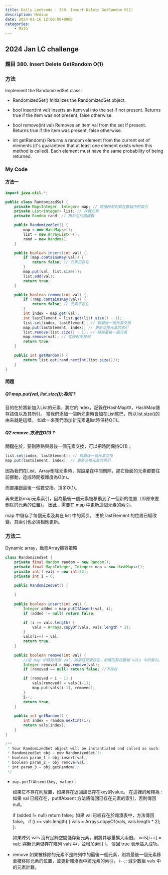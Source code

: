 ```yaml
---
title: Daily Leetcode - 380. Insert Delete GetRandom O(1)
description: Medium 
date: 2024-01-16 12:00:00+0000
categories:
    - Math
---
```


##  2024 Jan LC challenge

### 題目  380. Insert Delete GetRandom O(1)

### 方法

Implement the RandomizedSet class:

* RandomizedSet() Initializes the RandomizedSet object.

* bool insert(int val) Inserts an item val into the set if not present. Returns true if the item was not present, false otherwise.

* bool remove(int val) Removes an item val from the set if present. Returns true if 
the item was present, false otherwise.

* int getRandom() Returns a random element from the current set of elements (it's guaranteed that at least one element exists when this method is called). Each element must have the same probability of being returned.


### My Code

#### 方法一

```java
import java.util.*;

public class RandomizedSet {
    private Map<Integer, Integer> map; // 將值映射到其在數組中的索引
    private List<Integer> list; // 存儲元素
    private Random rand; // 用於生成隨機數

    public RandomizedSet() {
        map = new HashMap<>();
        list = new ArrayList<>();
        rand = new Random();
    }

    public boolean insert(int val) {
        if (map.containsKey(val)) {
            return false; // 元素已存在
        }
        map.put(val, list.size());
        list.add(val);
        return true;
    }

    public boolean remove(int val) {
        if (!map.containsKey(val)) {
            return false; // 元素不存在
        }
        int index = map.get(val);
        int lastElement = list.get(list.size() - 1);
        list.set(index, lastElement); // 與最後一個元素交換
        map.put(lastElement, index); // 更新交換元素的索引
        list.remove(list.size() - 1); // 移除最後一個元素
        map.remove(val); // 從映射中移除
        return true;
    }

    public int getRandom() {
        return list.get(rand.nextInt(list.size()));
    }
}

```

#### 問題

##### Q1 map.put(val, list.size());為何 ?

目的在於將新加入List的元素，將它的index，記錄在HashMap中，HashMap儲存該值以及其所引。
當我們添加一個新元素時會加在List尾巴，所以list.size()的由來就是這樣。
如此一來我們添加新元素進list時保持O(1)。

##### Q2 remove 方法在O(1) ?

關鍵在於，要刪除點與最後一個元素交換，可以把時間保持O(1)；

```java
list.set(index, lastElement); // 與最後一個元素交換
map.put(lastElement, index); // 更新交換元素的索引
```
因為我們在List、Array刪除元素時，假設是在中間刪除，那它後面的元素都要往前挪動，造成時間複雜度為O(n)。

而直接跟最後一個數交換，頂多O(1)。

再來更新map元素索引，因為最後一個元素被移動到了一個新的位置（即原來要刪除的元素的位置）。 因此，需要在 map 中更新這個元素的索引。

map 中儲存了每個元素及其在 list 中的索引。 由於 lastElement 的位置已經改變，其索引也必須相應更新。

### 方法二

Dynamic array，動態Array擴容策略
```java
class RandomizedSet {
    private final Random random = new Random();
    private final Map<Integer, Integer> map = new HashMap<>();
    private int[] vals = new int[32];
    private int i = 0;

    public RandomizedSet() {
        
    }
    
    public boolean insert(int val) {
        Integer added = map.putIfAbsent(val, i);
        if (added != null) return false;

        if (i >= vals.length) {
            vals = Arrays.copyOf(vals, vals.length * 2);
        }
        vals[i++] = val;
        return true;
    }
    
    public boolean remove(int val) {
        //從 map 中移除元素 val，如果該元素存在，則傳回其在數組 vals 中的索引。
        Integer removed = map.remove(val);
        if (removed == null) return false; //不存在

        if (removed < i - 1) {
            vals[removed] = vals[i-1];
            map.put(vals[i-1], removed);
        }
        i--;
        return true;
    }
    
    public int getRandom() {
        int index = random.nextInt(i);
        return vals[index];
    }
}

/**
 * Your RandomizedSet object will be instantiated and called as such:
 * RandomizedSet obj = new RandomizedSet();
 * boolean param_1 = obj.insert(val);
 * boolean param_2 = obj.remove(val);
 * int param_3 = obj.getRandom();
 */
```

* `map.putIfAbsent(key, value)` :

    如果它不存在則放置，如果存在返回該已存在key的value。
    在這裡的解釋為 : 如果 val 已經存在，putIfAbsent 方法將傳回已存在元素的索引，否則傳回 null。

    if (added != null) return false;: 如果 val 已經存在於雜湊表中，方法傳回 false。
    if (i >= vals.length) { vals = Arrays.copyOf(vals, vals.length * 2); }:

    如果陣列 vals 沒有足夠空間儲存新元素，則將其容量擴大兩倍。
    vals[i++] = val;: 將新元素儲存在陣列 vals 中，並增加索引 i。
    傳回 true 表示插入成功。

* remove
    如果被移除的元素不是陣列中的最後一個元素，則將最後一個元素移至被移除元素的位置，並更新雜湊表中該元素的索引。
    i--;: 減少數組 vals 中的元素計數。